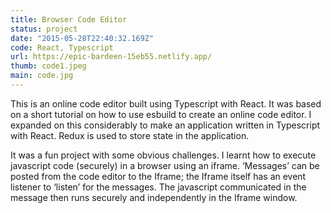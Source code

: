 ```yaml
---
title: Browser Code Editor
status: project
date: "2015-05-28T22:40:32.169Z"
code: React, Typescript
url: https://epic-bardeen-15eb55.netlify.app/
thumb: code1.jpeg
main: code.jpg
---
```


This is an online code editor built using Typescript with React. It was based on a short tutorial on how to use esbuild to create an online code editor. I expanded on this considerably to make an application written in Typescript with React. Redux is used to store state in the application.

It was a fun project with some obvious challenges. I learnt how to execute javascript code (securely) in a browser using an iframe. ‘Messages’ can be posted from the code editor to the Iframe; the Iframe itself has an event listener to ‘listen’ for the messages. The javascript communicated in the message then runs securely and independently in the Iframe window.
